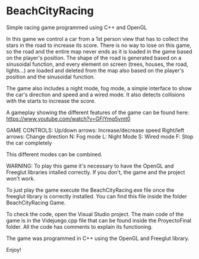# BeachCityRacing
Simple racing game programmed using C++ and OpenGL

In this game we control a car from a 1st person view that has to collect the stars in the road to increase its score. There is no way to lose on this game, so the road and the entire map never ends as it is loaded in the game based on the player's position. The shape of the road is generated based on a sinusoidal function, and every element on screen (trees, houses, the road, lights...) are loaded and deleted from the map also based on the player's position and the sinusoidal function.

The game also includes a night mode, fog mode, a simple interface to show the car's direction and speed and a wired mode. It also detects collisions with the starts to increase the score.

A gameplay showing the different features of the game can be found here:
https://www.youtube.com/watch?v=GFIYmg5vmt0


GAME CONTROLS:
Up/down arrows: Increase/decrease speed
Right/left arrows: Change direction
N: Fog mode
L: Night Mode
S: Wired mode
F: Stop the car completely

This different modes can be combined.

WARNING:
To play this game it's necessary to have the OpenGL and Freeglut libraries intalled correctly. If you don't, the game and the project won't work.

To just play the game execute the BeachCityRacing.exe file once the freeglut library is correctly installed. You can find this file inside the folder BeachCityRacing Game.

To check the code, open the Visual Studio project. The main code of the game is in the Videjuego.cpp file that can be found inside the ProyectoFinal folder. All the code has comments to explain its functioning.

The game was programmed in C++ using the OpenGL and Freeglut library.

Enjoy!
